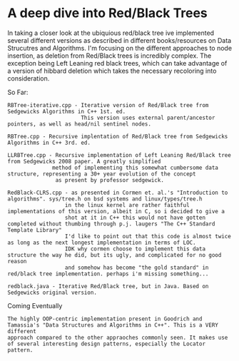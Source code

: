 # A deep dive into Red/Black Trees

In taking a closer look at the ubiquious red/black tree ive implemented several different versions
as described in different books/resources on Data Strucutres and Algorithms. I'm focusing on the different
approaches to node insertion, as deletion from Red/Black trees is incredibly complex. The exception
being Left Leaning red black trees, which can take advantage of a version of hibbard deletion which takes
the necessary recoloring into consideration.

So Far:
```
RBTree-iterative.cpp - Iterative version of Red/Black tree from Sedgewicks Algorithms in C++ 1st. ed.
                       This version uses external parent/ancestor pointers, as well as head/nil sentinel nodes.
                       
RBTree.cpp - Recursive implentation of Red/Black tree from Sedgewicks Algorithms in C++ 3rd. ed.

LLRBTree.cpp - Recursive implementation of Left Leaning Red/Black tree from Sedgewicks 2008 paper. A greatly simplified
              method of implementing this somewhat cumbersome data structure, representing a 30+ year evolution of the concept
               as present by professor sedgewick.

RedBlack-CLRS.cpp - as presented in Cormen et. al.'s "Introduction to algorithms". sys/tree.h on bsd systems and linux/types/tree.h
                  in the linux kernel are rather faithful implementations of this version, albeit in C, so i decided to give a 
                  shot at it in C++ this would not have gotten completed without thumbing through p.j. laugers "The C++ Standard Template Library"
                  I'd like to point out that this code is almost twice as long as the next longest implementation in terms of LOC. 
                  IDK why cormen choose to implement this data structure the way he did, but its ugly, and complicated for no good reason
                  and somehow has become "the gold standard" in red/black tree implementation. perhaps i'm missing something...
             
redblack.java - Iterative Red/Black tree, but in Java. Based on Sedgewicks original version.
```

Coming Eventually
```
The highly OOP-centric implementation present in Goodrich and Tamassia's "Data Structures and Algorithms in C++". This is a VERY different
approach compared to the other appraoches commonly seen. It makes use of several interesting design patterns, especially the Locator pattern.
```
